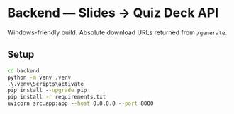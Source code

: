 
# Backend — Slides → Quiz Deck API

Windows-friendly build. Absolute download URLs returned from `/generate`.

## Setup

```bat
cd backend
python -m venv .venv
.\.venv\Scripts\activate
pip install --upgrade pip
pip install -r requirements.txt
uvicorn src.app:app --host 0.0.0.0 --port 8000
```
